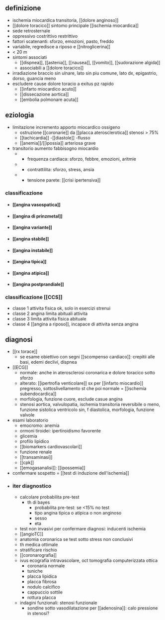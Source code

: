 ## definizione
- ischemia miocardica transitoria, [[dolore anginoso]]
- [[dolore toracico]] sintomo principale [[ischemia miocardica]]
- sede retrosternale
- oppressivo costrittivo restrittivo
- fattori scatenanti: sforzo, emozioni, pasto, freddo
- variabile, regredisce a riposo e [[nitroglicerina]]
- < 20 m
- sintomi associati
	- [[dispnea]], [[astenia]], [[nausea]], [[vomito]], [[sudorazione algida]]
	- associabili a [[dolore toracico]]
- irradiazione braccio sin ulnare, lato sin piu comune, lato dx, epigastrio, dorso, guancia meno
- escludere cause dolore toracio a exitus pz rapido
	- [[infarto miocardico acuto]]
	- [[dissecazione aortica]]
	- [[embolia polmonare acuta]]

## eziologia
- limitazione incremento apporto miocardico ossigeno
	- ostruzione [[coronarie]] da [[placca aterosclerotica]] stenosi > 75%
	- [[tachicardia]] -[[diastole]] -flusso
	- [[anemia]]/[[ipossia]] arteriosa grave
- transitorio aumento fabbisogno miocardio
	- + frequenza cardiaca: sforzo, febbre, emozioni, aritmie
	- + contrattilita: sforzo, stress, ansia
	- + tensione parete: [[crisi ipertensiva]]
### classificazione
- #### [[angina vasospatica]]
- #### [[angina di prinzmetal]]
- #### [[angina variante]]
- #### [[angina stabile]]
- #### [[angina instabile]]
- #### [[angina tipica]]
- #### [[angina atipica]]
- #### [[angina postprandiale]]
### classificazione [[CCS]]
- classe 1 attivita fisica ok, solo in esercizi strenui
- classe 2 angina limita abituali attivita
- classe 3 limita attivita fisica abituale
- classe 4 [[angina a riposo]], incapace di attivita senza angina

## diagnosi
- [[rx torace]]
	- se esame obiettivo con segni [[scompenso cardiaco]]: crepitii alle basi, edemi declivi, dispnea
- [[ECG]]
	- normale: anche in aterosclerosi coronarica e dolore toracico sotto sforzo
	- alterato: [[ipertrofia venticolare]] sx per [[infarto miocardio]] pregresso, sottoslivellamento st che poi normale = [[ischemia subendocardica]]
	- morfologia, funzione cuore, esclude casue angina
	- stenosi aortica, valvulopatia, ischemia transitoria reversibile o meno, funzione sistolica ventricolo sin, f diastolica, morfologia, funzione valvole
- esami laboratorio
	- emocromo: anemia
	- ormoni tiroidei: ipertiroidismo favorente
	- glicemia
	- profilo lipidico
	- [[biomarkers cardiovascolari]]
	- funzione renale
	- [[transaminasi]]
	- [[cpk]]
	- [[emogasanalisi]]: [[ipossemia]]
- confermare sospetto = [[test di induzione dell'ischemia]]
- ### iter diagnostico
	- calcolare probabilita pre-test
		- th di bayes
			- probabilita pre-test: se <15% no test
			- tipo angina tipica o atipica o non anginoso
			- sesso
			- eta
	- test non invasivi per confermare diagnosi: inducenti ischemia
	- [[angioTC]]
	- anatomia coronarica se test sotto stress non conclusivi
	- th medica ottimale
	- stratificare rischio
	- [[coronarografia]]
	- ivus ecografia intravascolare, oct tomografia computerizzata ottica
		- coronaria normale
		- tuniche
		- placca lipidica
		- placca fibrosa
		- nodulo calcifico
		- cappuccio sottile
		- rottura placca
	- indagini funzionali: stenosi funzionale
		- sondine sotto vasodilatazione per [[adenosina]]: calo pressione in stenosi?